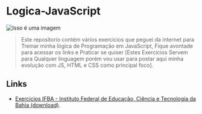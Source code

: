 # Logica-JavaScript
 
![Isso é uma imagem](https://cdn0.tnwcdn.com/wp-content/blogs.dir/1/files/2015/04/silicon-valley-s2.png)

> Este repositorio contém vários exercicios que peguei da internet para Treinar minha lógica de Programação em JavaScript, Fique avontade para acessar os links e Praticar se quiser
> [Estes Exercicios Servem para Qualquer linguagem porém vou usar para postar aqui minha evolução com JS, HTML e CSS como principal foco].

## Links 

- [Exercicios IFBA - Instituto Federal de Educação, Ciência e Tecnologia da Bahia (download)](https://ads.ifba.edu.br/dl1012).

